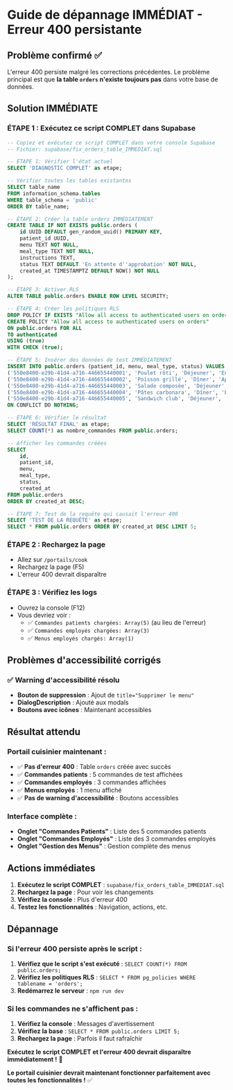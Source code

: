 # Guide de dépannage IMMÉDIAT - Erreur 400 persistante

## Problème confirmé ✅

L'erreur 400 persiste malgré les corrections précédentes. Le problème principal est que **la table `orders` n'existe toujours pas** dans votre base de données.

## Solution IMMÉDIATE

### **ÉTAPE 1 : Exécutez ce script COMPLET dans Supabase**
```sql
-- Copiez et exécutez ce script COMPLET dans votre console Supabase
-- Fichier: supabase/fix_orders_table_IMMEDIAT.sql

-- ÉTAPE 1: Vérifier l'état actuel
SELECT 'DIAGNOSTIC COMPLET' as etape;

-- Vérifier toutes les tables existantes
SELECT table_name 
FROM information_schema.tables 
WHERE table_schema = 'public' 
ORDER BY table_name;

-- ÉTAPE 2: Créer la table orders IMMÉDIATEMENT
CREATE TABLE IF NOT EXISTS public.orders (
    id UUID DEFAULT gen_random_uuid() PRIMARY KEY,
    patient_id UUID,
    menu TEXT NOT NULL,
    meal_type TEXT NOT NULL,
    instructions TEXT,
    status TEXT DEFAULT 'En attente d''approbation' NOT NULL,
    created_at TIMESTAMPTZ DEFAULT NOW() NOT NULL
);

-- ÉTAPE 3: Activer RLS
ALTER TABLE public.orders ENABLE ROW LEVEL SECURITY;

-- ÉTAPE 4: Créer les politiques RLS
DROP POLICY IF EXISTS "Allow all access to authenticated users on orders" ON public.orders;
CREATE POLICY "Allow all access to authenticated users on orders"
ON public.orders FOR ALL
TO authenticated
USING (true)
WITH CHECK (true);

-- ÉTAPE 5: Insérer des données de test IMMÉDIATEMENT
INSERT INTO public.orders (patient_id, menu, meal_type, status) VALUES
('550e8400-e29b-41d4-a716-446655440001', 'Poulet rôti', 'Déjeuner', 'En attente d''approbation'),
('550e8400-e29b-41d4-a716-446655440002', 'Poisson grillé', 'Dîner', 'Approuvé'),
('550e8400-e29b-41d4-a716-446655440003', 'Salade composée', 'Déjeuner', 'En attente d''approbation'),
('550e8400-e29b-41d4-a716-446655440004', 'Pâtes carbonara', 'Dîner', 'En attente d''approbation'),
('550e8400-e29b-41d4-a716-446655440005', 'Sandwich club', 'Déjeuner', 'Approuvé')
ON CONFLICT DO NOTHING;

-- ÉTAPE 6: Vérifier le résultat
SELECT 'RÉSULTAT FINAL' as etape;
SELECT COUNT(*) as nombre_commandes FROM public.orders;

-- Afficher les commandes créées
SELECT 
    id,
    patient_id,
    menu,
    meal_type,
    status,
    created_at
FROM public.orders 
ORDER BY created_at DESC;

-- ÉTAPE 7: Test de la requête qui causait l'erreur 400
SELECT 'TEST DE LA REQUÊTE' as etape;
SELECT * FROM public.orders ORDER BY created_at DESC LIMIT 5;
```

### **ÉTAPE 2 : Rechargez la page**
- Allez sur `/portails/cook`
- Rechargez la page (F5)
- L'erreur 400 devrait disparaître

### **ÉTAPE 3 : Vérifiez les logs**
- Ouvrez la console (F12)
- Vous devriez voir :
  - ✅ `Commandes patients chargées: Array(5)` (au lieu de l'erreur)
  - ✅ `Commandes employés chargées: Array(3)`
  - ✅ `Menus employés chargés: Array(1)`

## Problèmes d'accessibilité corrigés

### ✅ Warning d'accessibilité résolu
- **Bouton de suppression** : Ajout de `title="Supprimer le menu"`
- **DialogDescription** : Ajouté aux modals
- **Boutons avec icônes** : Maintenant accessibles

## Résultat attendu

### **Portail cuisinier maintenant :**
- ✅ **Pas d'erreur 400** : Table `orders` créée avec succès
- ✅ **Commandes patients** : 5 commandes de test affichées
- ✅ **Commandes employés** : 3 commandes affichées
- ✅ **Menus employés** : 1 menu affiché
- ✅ **Pas de warning d'accessibilité** : Boutons accessibles

### **Interface complète :**
- **Onglet "Commandes Patients"** : Liste des 5 commandes patients
- **Onglet "Commandes Employés"** : Liste des 3 commandes employés
- **Onglet "Gestion des Menus"** : Gestion complète des menus

## Actions immédiates

1. **Exécutez le script COMPLET** : `supabase/fix_orders_table_IMMEDIAT.sql`
2. **Rechargez la page** : Pour voir les changements
3. **Vérifiez la console** : Plus d'erreur 400
4. **Testez les fonctionnalités** : Navigation, actions, etc.

## Dépannage

### Si l'erreur 400 persiste après le script :
1. **Vérifiez que le script s'est exécuté** : `SELECT COUNT(*) FROM public.orders;`
2. **Vérifiez les politiques RLS** : `SELECT * FROM pg_policies WHERE tablename = 'orders';`
3. **Redémarrez le serveur** : `npm run dev`

### Si les commandes ne s'affichent pas :
1. **Vérifiez la console** : Messages d'avertissement
2. **Vérifiez la base** : `SELECT * FROM public.orders LIMIT 5;`
3. **Rechargez la page** : Parfois il faut rafraîchir

**Exécutez le script COMPLET et l'erreur 400 devrait disparaître immédiatement !** 🎉

**Le portail cuisinier devrait maintenant fonctionner parfaitement avec toutes les fonctionnalités !** ✅









